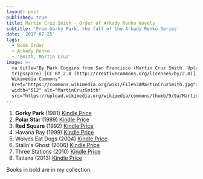 ```yaml
---
layout: post
published: true
title: Martin Cruz Smith - Order of Arkady Renko Novels
subtitle: 'From Gorky Park, the full of the Arkady Renko Series'
date: '2017-07-25'
tags:
  - Book Order
  - Arkady Renko
  - 'Smith, Martin Cruz'
image: >-
  <a title="By Mark Coggins from San Francisco (Martin Cruz Smith  Uploaded by
  tripsspace) [CC BY 2.0 (http://creativecommons.org/licenses/by/2.0)], via
  Wikimedia Commons"
  href="https://commons.wikimedia.org/wiki/File%3AMartinCruzSmith.jpg"><img
  width="512" alt="MartinCruzSmith"
  src="https://upload.wikimedia.org/wikipedia/commons/thumb/9/9a/MartinCruzSmith.jpg/512px-MartinCruzSmith.jpg"/></a>
---
```

1. **Gorky Park** (1981) [Kindle Price](http://amzn.to/2tBbO3D)
1. **Polar Star** (1989) [Kindle Price](http://amzn.to/2unAawv)
1. **Red Square** (1992) [Kindle Price](http://amzn.to/2vVXQ8X)
1. Havana Bay (1999) [Kindle Price](http://amzn.to/2v3Hvms)
1. Wolves Eat Dogs (2004) [Kindle Price](http://amzn.to/2uVz4c3)
1. Stalin's Ghost (2006) [Kindle Price](http://amzn.to/2uty6mp)
1. Three Stations (2010) [Kindle Price](http://amzn.to/2vW2bcj)
1. Tatiana (2013) [Kindle Price](http://amzn.to/2v3Svjo)

Books in bold are in my collection.
